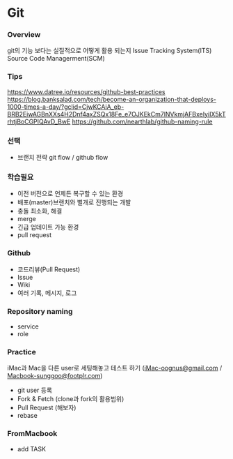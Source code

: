 Git
===

### Overview
git의 기능 보다는 실질적으로 어떻게 활용 되는지
Issue Tracking System(ITS)
Source Code Managerment(SCM)

### Tips
https://www.datree.io/resources/github-best-practices
https://blog.banksalad.com/tech/become-an-organization-that-deploys-1000-times-a-day/?gclid=CjwKCAiA_eb-BRB2EiwAGBnXXs4H2Dnf4axZSQx18Fe_e7OJKEkCm7lNVkmjAFBxeIyiIX5kTrhtjBoCGPIQAvD_BwE
https://github.com/nearthlab/github-naming-rule


### 선택
- 브랜치 전략 git flow / github flow



### 학습필요
- 이전 버전으로 언제든 복구할 수 있는 환경
- 배포(master)브랜치와 별개로 진행되는 개발
- 충돌 최소화, 해결
- merge
- 긴급 업데이트 가능 환경
- pull request

### Github
- 코드리뷰(Pull Request)
- Issue
- Wiki
- 여러 기록, 메시지, 로그

### Repository naming
- service
- role 

### Practice
iMac과 Mac을 다른 user로 세팅해놓고 테스트 하기 (iMac-oognus@gmail.com / Macbook-sunggoo@footplr.com)
- git user 등록
- Fork & Fetch (clone과 fork의 활용범위)
- Pull Request (해보자)
- rebase

### FromMacbook
- add TASK
